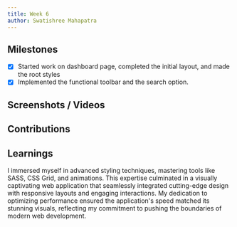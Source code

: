 ```yaml
---
title: Week 6
author: Swatishree Mahapatra 
---
```


## Milestones
- [x] Started work on dashboard page, completed the initial layout, and made the root styles
- [x] Implemented the functional toolbar and the search option.

## Screenshots / Videos 

## Contributions

## Learnings
I immersed myself in advanced styling techniques, mastering tools like SASS, CSS Grid, and animations. This expertise culminated in a visually captivating web application that seamlessly integrated cutting-edge design with responsive layouts and engaging interactions. My dedication to optimizing performance ensured the application's speed matched its stunning visuals, reflecting my commitment to pushing the boundaries of modern web development.